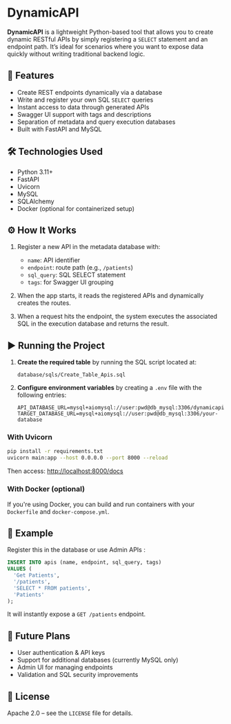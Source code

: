 # DynamicAPI

**DynamicAPI** is a lightweight Python-based tool that allows you to create dynamic RESTful APIs by simply registering a `SELECT` statement and an endpoint path. It’s ideal for scenarios where you want to expose data quickly without writing traditional backend logic.

## 🚀 Features

- Create REST endpoints dynamically via a database
- Write and register your own SQL `SELECT` queries
- Instant access to data through generated APIs
- Swagger UI support with tags and descriptions
- Separation of metadata and query execution databases
- Built with FastAPI and MySQL

## 🛠️ Technologies Used

- Python 3.11+
- FastAPI
- Uvicorn
- MySQL
- SQLAlchemy
- Docker (optional for containerized setup)

## ⚙️ How It Works

1. Register a new API in the metadata database with:
   - `name`: API identifier
   - `endpoint`: route path (e.g., `/patients`)
   - `sql_query`: SQL SELECT statement
   - `tags`: for Swagger UI grouping

2. When the app starts, it reads the registered APIs and dynamically creates the routes.

3. When a request hits the endpoint, the system executes the associated SQL in the execution database and returns the result.

## ▶️ Running the Project

1. **Create the required table** by running the SQL script located at:
   ```
   database/sqls/Create_Table_Apis.sql
   ```

2. **Configure environment variables** by creating a `.env` file with the following entries:
   ```
   API_DATABASE_URL=mysql+aiomysql://user:pwd@db_mysql:3306/dynamicapi
   TARGET_DATABASE_URL=mysql+aiomysql://user:pwd@db_mysql:3306/your-database
   ```

### With Uvicorn

```bash
pip install -r requirements.txt
uvicorn main:app --host 0.0.0.0 --port 8000 --reload
```

Then access: [http://localhost:8000/docs](http://localhost:8000/docs)

### With Docker (optional)

If you're using Docker, you can build and run containers with your `Dockerfile` and `docker-compose.yml`.

## 🧪 Example

Register this in the database or use Admin APIs :

```sql
INSERT INTO apis (name, endpoint, sql_query, tags)
VALUES (
  'Get Patients',
  '/patients',
  'SELECT * FROM patients',
  'Patients'
);
```

It will instantly expose a `GET /patients` endpoint.

## 📌 Future Plans

- User authentication & API keys
- Support for additional databases (currently MySQL only)
- Admin UI for managing endpoints
- Validation and SQL security improvements

## 📄 License

Apache 2.0 – see the `LICENSE` file for details.
